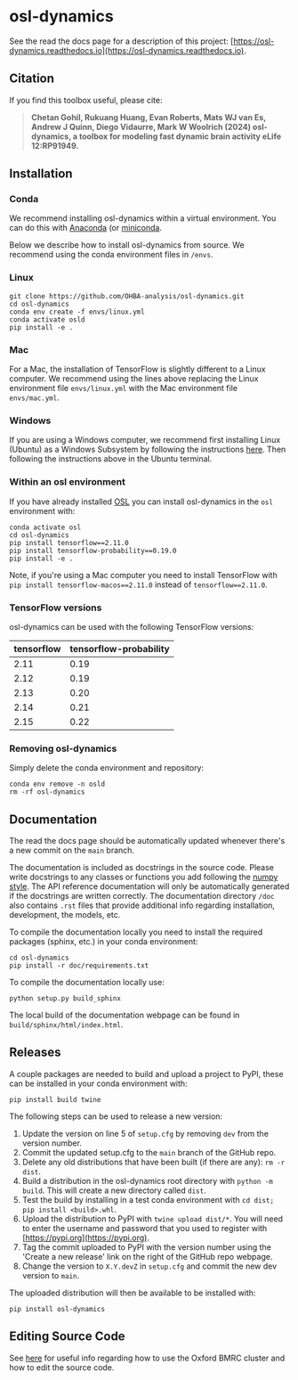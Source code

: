 # osl-dynamics

See the read the docs page for a description of this project: [https://osl-dynamics.readthedocs.io](https://osl-dynamics.readthedocs.io).

## Citation

If you find this toolbox useful, please cite:

> **Chetan Gohil, Rukuang Huang, Evan Roberts, Mats WJ van Es, Andrew J Quinn, Diego Vidaurre, Mark W Woolrich (2024) osl-dynamics, a toolbox for modeling fast dynamic brain activity eLife 12:RP91949.**

## Installation

### Conda

We recommend installing osl-dynamics within a virtual environment. You can do this with [Anaconda](https://docs.anaconda.com/free/anaconda/install/index.html) (or [miniconda](https://docs.conda.io/projects/miniconda/en/latest/miniconda-install.html).

Below we describe how to install osl-dynamics from source. We recommend using the conda environment files in `/envs`.

### Linux

```
git clone https://github.com/OHBA-analysis/osl-dynamics.git
cd osl-dynamics
conda env create -f envs/linux.yml
conda activate osld
pip install -e .
```

### Mac

For a Mac, the installation of TensorFlow is slightly different to a Linux computer. We recommend using the lines above replacing the Linux environment file `envs/linux.yml` with the Mac environment file `envs/mac.yml`.

### Windows

If you are using a Windows computer, we recommend first installing Linux (Ubuntu) as a Windows Subsystem by following the instructions [here](https://ubuntu.com/wsl). Then following the instructions above in the Ubuntu terminal.

### Within an osl environment

If you have already installed [OSL](https://github.com/OHBA-analysis/osl) you can install osl-dynamics in the `osl` environment with:

```
conda activate osl
cd osl-dynamics
pip install tensorflow==2.11.0
pip install tensorflow-probability==0.19.0
pip install -e .
```

Note, if you're using a Mac computer you need to install TensorFlow with `pip install tensorflow-macos==2.11.0` instead of `tensorflow==2.11.0`.

### TensorFlow versions

osl-dynamics can be used with the following TensorFlow versions:

| tensorflow  | tensorflow-probability |
| ------------- | ------------- |
| 2.11 | 0.19  |
| 2.12 | 0.19  |
| 2.13 | 0.20  |
| 2.14 | 0.21  |
| 2.15 | 0.22  |

### Removing osl-dynamics

Simply delete the conda environment and repository:

```
conda env remove -n osld
rm -rf osl-dynamics
```

## Documentation

The read the docs page should be automatically updated whenever there's a new commit on the `main` branch.

The documentation is included as docstrings in the source code. Please write docstrings to any classes or functions you add following the [numpy style](https://numpydoc.readthedocs.io/en/latest/format.html). The API reference documentation will only be automatically generated if the docstrings are written correctly. The documentation directory `/doc` also contains `.rst` files that provide additional info regarding installation, development, the models, etc.

To compile the documentation locally you need to install the required packages (sphinx, etc.) in your conda environment:

```
cd osl-dynamics
pip install -r doc/requirements.txt
```

To compile the documentation locally use:

```
python setup.py build_sphinx
```

The local build of the documentation webpage can be found in `build/sphinx/html/index.html`.

## Releases

A couple packages are needed to build and upload a project to PyPI, these can be installed in your conda environment with:

```
pip install build twine
```

The following steps can be used to release a new version:

1. Update the version on line 5 of `setup.cfg` by removing `dev` from the version number.
2. Commit the updated setup.cfg to the `main` branch of the GitHub repo.
3. Delete any old distributions that have been built (if there are any): `rm -r dist`.
4. Build a distribution in the osl-dynamics root directory with `python -m build`. This will create a new directory called `dist`.
5. Test the build by installing in a test conda environment with `cd dist; pip install <build>.whl`.
6. Upload the distribution to PyPI with `twine upload dist/*`. You will need to enter the username and password that you used to register with [https://pypi.org](https://pypi.org).
7. Tag the commit uploaded to PyPI with the version number using the 'Create a new release' link on the right of the GitHub repo webpage.
8. Change the version to `X.Y.devZ` in `setup.cfg` and commit the new dev version to `main`.

The uploaded distribution will then be available to be installed with:

```
pip install osl-dynamics
```

## Editing Source Code

See [here](https://github.com/OHBA-analysis/osl-dynamics/blob/main/doc/using_bmrc.rst) for useful info regarding how to use the Oxford BMRC cluster and how to edit the source code.
